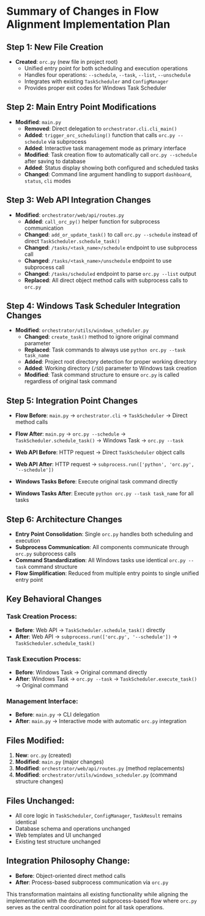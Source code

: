 # Summary of Changes in Flow Alignment Implementation Plan

## **Step 1: New File Creation**
- **Created**: `orc.py` (new file in project root)
  - Unified entry point for both scheduling and execution operations
  - Handles four operations: `--schedule`, `--task`, `--list`, `--unschedule`
  - Integrates with existing `TaskScheduler` and `ConfigManager`
  - Provides proper exit codes for Windows Task Scheduler

## **Step 2: Main Entry Point Modifications**
- **Modified**: `main.py`
  - **Removed**: Direct delegation to `orchestrator.cli.cli_main()`
  - **Added**: `trigger_orc_scheduling()` function that calls `orc.py --schedule` via subprocess
  - **Added**: Interactive task management mode as primary interface
  - **Modified**: Task creation flow to automatically call `orc.py --schedule` after saving to database
  - **Added**: Status display showing both configured and scheduled tasks
  - **Changed**: Command line argument handling to support `dashboard`, `status`, `cli` modes

## **Step 3: Web API Integration Changes**
- **Modified**: `orchestrator/web/api/routes.py`
  - **Added**: `call_orc_py()` helper function for subprocess communication
  - **Changed**: `add_or_update_task()` to call `orc.py --schedule` instead of direct `TaskScheduler.schedule_task()`
  - **Changed**: `/tasks/<task_name>/schedule` endpoint to use subprocess call
  - **Changed**: `/tasks/<task_name>/unschedule` endpoint to use subprocess call  
  - **Changed**: `/tasks/scheduled` endpoint to parse `orc.py --list` output
  - **Replaced**: All direct object method calls with subprocess calls to `orc.py`

## **Step 4: Windows Task Scheduler Integration Changes**
- **Modified**: `orchestrator/utils/windows_scheduler.py`
  - **Changed**: `create_task()` method to ignore original command parameter
  - **Replaced**: Task commands to always use `python orc.py --task task_name`
  - **Added**: Project root directory detection for proper working directory
  - **Added**: Working directory (`/SD`) parameter to Windows task creation
  - **Modified**: Task command structure to ensure `orc.py` is called regardless of original task command

## **Step 5: Integration Point Changes**
- **Flow Before**: `main.py` → `orchestrator.cli` → `TaskScheduler` → Direct method calls
- **Flow After**: `main.py` → `orc.py --schedule` → `TaskScheduler.schedule_task()` → Windows Task → `orc.py --task`

- **Web API Before**: HTTP request → Direct `TaskScheduler` object calls
- **Web API After**: HTTP request → `subprocess.run(['python', 'orc.py', '--schedule'])` 

- **Windows Tasks Before**: Execute original task command directly
- **Windows Tasks After**: Execute `python orc.py --task task_name` for all tasks

## **Step 6: Architecture Changes**
- **Entry Point Consolidation**: Single `orc.py` handles both scheduling and execution
- **Subprocess Communication**: All components communicate through `orc.py` subprocess calls
- **Command Standardization**: All Windows tasks use identical `orc.py --task` command structure
- **Flow Simplification**: Reduced from multiple entry points to single unified entry point

## **Key Behavioral Changes**

### **Task Creation Process**:
- **Before**: Web API → `TaskScheduler.schedule_task()` directly
- **After**: Web API → `subprocess.run(['orc.py', '--schedule'])` → `TaskScheduler.schedule_task()`

### **Task Execution Process**:
- **Before**: Windows Task → Original command directly
- **After**: Windows Task → `orc.py --task` → `TaskScheduler.execute_task()` → Original command

### **Management Interface**:
- **Before**: `main.py` → CLI delegation
- **After**: `main.py` → Interactive mode with automatic `orc.py` integration

## **Files Modified**:
1. **New**: `orc.py` (created)
2. **Modified**: `main.py` (major changes)
3. **Modified**: `orchestrator/web/api/routes.py` (method replacements)
4. **Modified**: `orchestrator/utils/windows_scheduler.py` (command structure changes)

## **Files Unchanged**:
- All core logic in `TaskScheduler`, `ConfigManager`, `TaskResult` remains identical
- Database schema and operations unchanged
- Web templates and UI unchanged
- Existing test structure unchanged

## **Integration Philosophy Change**:
- **Before**: Object-oriented direct method calls
- **After**: Process-based subprocess communication via `orc.py`

This transformation maintains all existing functionality while aligning the implementation with the documented subprocess-based flow where `orc.py` serves as the central coordination point for all task operations.